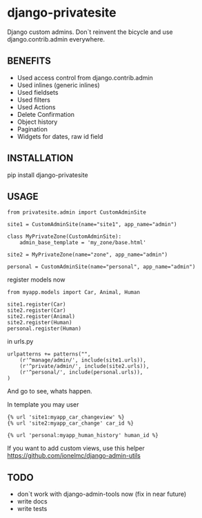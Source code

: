 django-privatesite
==================

Django custom admins.
Don`t reinvent the bicycle and use django.contrib.admin everywhere.

BENEFITS
--------------------------------

* Used access control from django.contrib.admin
* Used inlines (generic inlines)
* Used fieldsets
* Used filters
* Used Actions
* Delete Confirmation
* Object history
* Pagination
* Widgets for dates, raw id field

INSTALLATION
------------------

   pip install django-privatesite

USAGE
------------

    from privatesite.admin import CustomAdminSite

    site1 = CustomAdminSite(name="site1", app_name="admin")

    class MyPrivateZone(CustomAdminSite):
        admin_base_template = 'my_zone/base.html'

    site2 = MyPrivateZone(name="zone", app_name="admin")

    personal = CustomAdminSite(name="personal", app_name="admin")

register models now

    from myapp.models import Car, Animal, Human

    site1.register(Car)
    site2.register(Car)
    site2.register(Animal)
    site2.register(Human)
    personal.register(Human)

in urls.py

    urlpatterns += patterns("",
        (r'^manage/admin/', include(site1.urls)),
        (r'^private/admin/', include(site2.urls)),
        (r'^personal/', include(personal.urls)),
    )

And go to see, whats happen.

In template you may user

    {% url 'site1:myapp_car_changeview' %}
    {% url 'site2:myapp_car_change' car_id %}

    {% url 'personal:myapp_human_history' human_id %}

If you want to add custom views, use this helper
https://github.com/ionelmc/django-admin-utils

TODO
------

* don`t work with django-admin-tools now (fix in near future)
* write docs
* write tests
